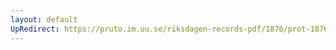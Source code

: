```yaml
---
layout: default
UpRedirect: https://pruto.im.uu.se/riksdagen-records-pdf/1876/prot-1876--ak--050/prot-1876--ak--050_023.pdf
---
```

